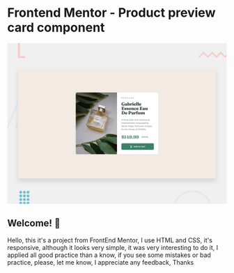 # Frontend Mentor - Product preview card component

![Design preview for the Product preview card component coding challenge](./design/desktop-preview.jpg)

## Welcome! 👋

Hello, this it's a project from FrontEnd Mentor, I use HTML and CSS, it's responsive, although it looks very simple, it was very interesting to do it, I applied all good practice than a know, if you see some mistakes or bad practice, please, let me know, I appreciate any feedback, Thanks
